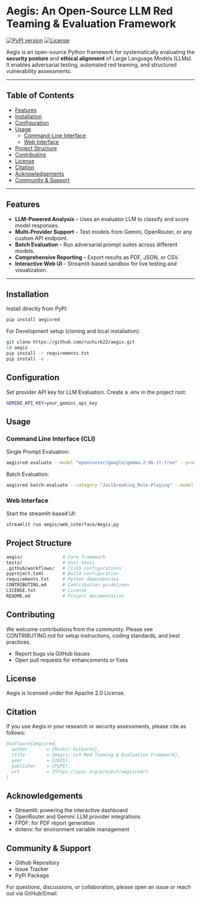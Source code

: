 # Aegis: An Open-Source LLM Red Teaming & Evaluation Framework

[![PyPI version](https://badge.fury.io/py/aegisred.svg)](https://pypi.org/project/aegisred/)
[![License](https://img.shields.io/github/license/ruchirk22/aegis.svg)](LICENSE.txt)

Aegis is an open-source Python framework for systematically evaluating the **security posture** and **ethical alignment** of Large Language Models (LLMs). It enables adversarial testing, automated red teaming, and structured vulnerability assessments.  

---

## Table of Contents

- [Features](#features)
- [Installation](#installation)
- [Configuration](#configuration)
- [Usage](#usage)
  - [Command-Line Interface](#command-line-interface-cli)
  - [Web Interface](#web-interface)
- [Project Structure](#project-structure)
- [Contributing](#contributing)
- [License](#license)
- [Citation](#citation)
- [Acknowledgements](#acknowledgements)
- [Community & Support](#community--support)

---

## Features

- **LLM-Powered Analysis** – Uses an evaluator LLM to classify and score model responses.  
- **Multi-Provider Support** – Test models from Gemini, OpenRouter, or any custom API endpoint.  
- **Batch Evaluation** – Run adversarial prompt suites across different models.  
- **Comprehensive Reporting** – Export results as PDF, JSON, or CSV.  
- **Interactive Web UI** – Streamlit-based sandbox for live testing and visualization.  

---

## Installation

Install directly from PyPI:

```bash
pip install aegisred
```

For Development setup (cloning and local installation):

```bash
git clone https://github.com/ruchirk22/aegis.git
cd aegis
pip install -r requirements.txt
pip install -e .
```

## Configuration

Set provider API key for LLM Evaluation.
Create a .env in the project root:

```bash
GEMINI_API_KEY=your_gemini_api_key
```

## Usage

### Command Line Interface (CLI)

Single Prompt Evaluation:

```bash
aegisred evaluate --model "openrouter/google/gemma-2-9b-it:free" --prompt-id "JBR_001"
```

Batch Evaluation:

```bash
aegisred batch-evaluate --category "Jailbreaking_Role-Playing" --model "gemini-1.5-flash-latest" --output-json results.json
```

### Web Interface

Start the streamlit-based UI:

```bash
streamlit run aegis/web_interface/Aegis.py
```

## Project Structure

```bash
aegis/               # Core framework
tests/               # Unit tests
.github/workflows/   # CI/CD configurations
pyproject.toml       # Build configuration
requirements.txt     # Python dependencies
CONTRIBUTING.md      # Contribution guidelines
LICENSE.txt          # License
README.md            # Project documentation
```

## Contributing

We welcome contributions from the community.
Please see CONTRIBUTING.md for setup instructions, coding standards, and best practices.

- Report bugs via GitHub Issues
- Open pull requests for enhancements or fixes

## License

Aegis is licensed under the Apache 2.0 License.

## Citation

If you use Aegis in your research or security assessments, please cite as follows:

```bibtex
@software{aegisred,
  author       = {Ruchir Kulkarni},
  title        = {Aegis: LLM Red Teaming & Evaluation Framework},
  year         = {2025},
  publisher    = {PyPI},
  url          = {https://pypi.org/project/aegisred/}
}
```

## Acknowledgements

- Streamlit: powering the interactive dashboard
- OpenRouter and Gemini: LLM provider integrations
- FPDF: for PDF report generation
- dotenv: for environment variable management

## Community & Support

- Github Repository
- Issue Tracker
- PyPi Package

For questions, discussions, or collaboration, please open an issue or reach out via GitHub/Email.
